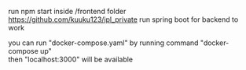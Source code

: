run npm start inside /frontend folder \
https://github.com/kuuku123/ipl_private run spring boot for backend to work 

you can run "docker-compose.yaml" by running command "docker-compose up" \
then "localhost:3000" will be available
